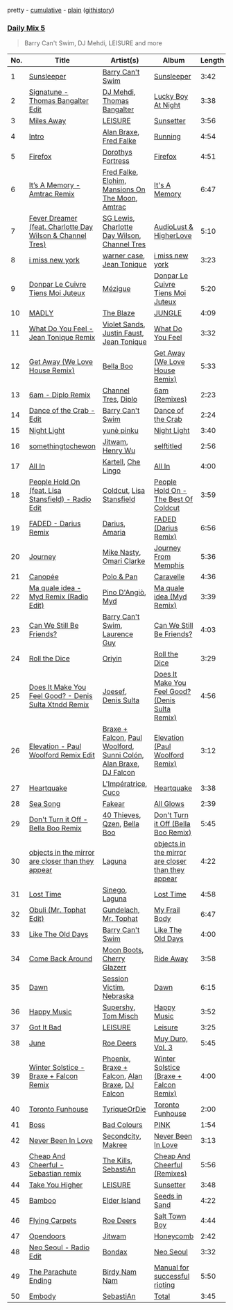 pretty - [cumulative](/playlists/cumulative/Daily%20Mix%205.md) - [plain](/playlists/plain/37i9dQZF1E36TO0q54WsJv) ([githistory](https://github.githistory.xyz/vitokorn/spotify-playlist-archive/blob/master/playlists/plain/37i9dQZF1E36TO0q54WsJv))

### [Daily Mix 5](https://open.spotify.com/playlist/37i9dQZF1E36TO0q54WsJv)

> Barry Can't Swim, DJ Mehdi, LEISURE and more

| No. | Title | Artist(s) | Album | Length |
|---|---|---|---|---|
| 1 | [Sunsleeper](https://open.spotify.com/track/7yWd93ZTbCuhaH2QCsTHKc) | [Barry Can't Swim](https://open.spotify.com/artist/0vTVU0KH0CVzijsoKGsTPl) | [Sunsleeper](https://open.spotify.com/album/0ek3Sau5tGwOmwQFAzrx1M) | 3:42 |
| 2 | [Signatune - Thomas Bangalter Edit](https://open.spotify.com/track/0lbVB3ktcJkLZwX3GkiNi9) | [DJ Mehdi](https://open.spotify.com/artist/5ffMSKGQRhetAjBjEgkRun), [Thomas Bangalter](https://open.spotify.com/artist/41vv2Tj1knysv6MuFUmdwi) | [Lucky Boy At Night](https://open.spotify.com/album/34ir3zlhfLzKq2kO54Gall) | 3:38 |
| 3 | [Miles Away](https://open.spotify.com/track/5MiSfpdE6aOvZBejfjOAci) | [LEISURE](https://open.spotify.com/artist/7b04D0yLktCUpvxQBhmG7R) | [Sunsetter](https://open.spotify.com/album/2jzhUfQcf0ypdVTs5eViUU) | 3:56 |
| 4 | [Intro](https://open.spotify.com/track/60hb5H9yL4P4SPz7lrTvUw) | [Alan Braxe](https://open.spotify.com/artist/24JRvbKfTcF2x7c2kCCJrW), [Fred Falke](https://open.spotify.com/artist/0AfNNw1LS2i9KW4icd7inD) | [Running](https://open.spotify.com/album/2OazLMNTr5Vf2YmetCJshL) | 4:54 |
| 5 | [Firefox](https://open.spotify.com/track/3F6eLrcC8Yv0vXC7VGSvyv) | [Dorothys Fortress](https://open.spotify.com/artist/6VLxD1WKg1ykIzBC9nuDAN) | [Firefox](https://open.spotify.com/album/1DQymNbh75ao1DRCT4Juoe) | 4:51 |
| 6 | [It’s A Memory - Amtrac Remix](https://open.spotify.com/track/4Fhrz3ZV2f20CLen3pzJrx) | [Fred Falke](https://open.spotify.com/artist/0AfNNw1LS2i9KW4icd7inD), [Elohim](https://open.spotify.com/artist/4dae5ONh5OK2K5ihXwGUt1), [Mansions On The Moon](https://open.spotify.com/artist/1TUXttKjP2lfz1WzSqlrcM), [Amtrac](https://open.spotify.com/artist/3ifxHfYz2pqHku0bwx8H5J) | [It's A Memory](https://open.spotify.com/album/2pzQGHwBaHXrM0miakysQY) | 6:47 |
| 7 | [Fever Dreamer (feat. Charlotte Day Wilson & Channel Tres)](https://open.spotify.com/track/2TfHuXx68GAVR71kUQttvJ) | [SG Lewis](https://open.spotify.com/artist/0GG2cWaonE4JPrjcCCQ1EG), [Charlotte Day Wilson](https://open.spotify.com/artist/3GQboECxDT1xqPPWC30p7v), [Channel Tres](https://open.spotify.com/artist/4cUkGQyhLFqKHBtL58HYVp) | [AudioLust & HigherLove](https://open.spotify.com/album/5861K3sQgAwu1sswhe5Gw8) | 5:10 |
| 8 | [i miss new york](https://open.spotify.com/track/1TBMAoQBdO8Zlkv7eur1Tg) | [warner case](https://open.spotify.com/artist/106OuakzOxxbXTuigEEf01), [Jean Tonique](https://open.spotify.com/artist/6BVLQfvzlvlNZ43WjbFgbI) | [i miss new york](https://open.spotify.com/album/3AvFW3ELjVH6Fpz1wqau9V) | 3:23 |
| 9 | [Donpar Le Cuivre Tiens Moi Juteux](https://open.spotify.com/track/0d8xUFJbuUeGQx7lgfAP0f) | [Mézigue](https://open.spotify.com/artist/7B8eMhFI61FTQYeLSERF0l) | [Donpar Le Cuivre Tiens Moi Juteux](https://open.spotify.com/album/4bSXhmHEBTH9TjIQoFpkwj) | 5:20 |
| 10 | [MADLY](https://open.spotify.com/track/7Eg6WudP6Qp7JzqldA2ZTH) | [The Blaze](https://open.spotify.com/artist/1Dt1UKLtrJIW1xxRBejjos) | [JUNGLE](https://open.spotify.com/album/409STQlcajDkM1vdhM4Qxo) | 4:09 |
| 11 | [What Do You Feel - Jean Tonique Remix](https://open.spotify.com/track/4QEbcJ9BIiiFgch6so8IDt) | [Violet Sands](https://open.spotify.com/artist/2BgfmFeY6Pr3Eu5jgG1MT6), [Justin Faust](https://open.spotify.com/artist/3txM1X4je9gqlxE9IKqVsl), [Jean Tonique](https://open.spotify.com/artist/6BVLQfvzlvlNZ43WjbFgbI) | [What Do You Feel](https://open.spotify.com/album/7hJmP7xJHi6dOEmpyhzmSI) | 3:32 |
| 12 | [Get Away (We Love House Remix)](https://open.spotify.com/track/6mM4muql5uzdMJmEpS9vXQ) | [Bella Boo](https://open.spotify.com/artist/1Rwokb27xxRMZC0zWA8i6C) | [Get Away (We Love House Remix)](https://open.spotify.com/album/7bsxqS9AjAz43vbLaasY4R) | 5:33 |
| 13 | [6am - Diplo Remix](https://open.spotify.com/track/4bbh7QPs3zQTTtd1ePqtLJ) | [Channel Tres](https://open.spotify.com/artist/4cUkGQyhLFqKHBtL58HYVp), [Diplo](https://open.spotify.com/artist/5fMUXHkw8R8eOP2RNVYEZX) | [6am (Remixes)](https://open.spotify.com/album/6BC8XFfI3Kmm5mCiFvX1zR) | 2:23 |
| 14 | [Dance of the Crab - Edit](https://open.spotify.com/track/6vIMrduIYxfdyFgTyaOX5k) | [Barry Can't Swim](https://open.spotify.com/artist/0vTVU0KH0CVzijsoKGsTPl) | [Dance of the Crab](https://open.spotify.com/album/6m7rjijYs1Anoo3ZAfjECL) | 2:24 |
| 15 | [Night Light](https://open.spotify.com/track/7Ia03G8qjfSa8fAoCwGRn6) | [yunè pinku](https://open.spotify.com/artist/2sY4BbYrbvNVgsNzo6HddD) | [Night Light](https://open.spotify.com/album/1CGSJpxIUacGXWfQELzqjJ) | 3:40 |
| 16 | [somethingtochewon](https://open.spotify.com/track/5HphR8YwKqthw5SlmbjkIj) | [Jitwam](https://open.spotify.com/artist/3yg8VEfEzpr8T9NkiEsycS), [Henry Wu](https://open.spotify.com/artist/0IvTgqmNuZwVjEkkjzxLha) | [selftitled](https://open.spotify.com/album/09490u93kA6HTxephgGpjA) | 2:56 |
| 17 | [All In](https://open.spotify.com/track/4Ks8tQBpkf3mStOv6KDPDc) | [Kartell](https://open.spotify.com/artist/3E4UsjXgFv2GdwshMkkJze), [Che Lingo](https://open.spotify.com/artist/0xNKgWtSixAqcwJLM2c8ez) | [All In](https://open.spotify.com/album/31i76UJJxEFOkDpFVEvhcE) | 4:00 |
| 18 | [People Hold On (feat. Lisa Stansfield) - Radio Edit](https://open.spotify.com/track/1fhgKyaLp2W3Z9RRpkkoOT) | [Coldcut](https://open.spotify.com/artist/5wnhqlZzXIq8aO9awQO2ND), [Lisa Stansfield](https://open.spotify.com/artist/2jS7I1u7BpgWT9ssG62Zr1) | [People Hold On - The Best Of Coldcut](https://open.spotify.com/album/7KfXMdnn3OU6IAgmtwRNUc) | 3:59 |
| 19 | [FADED - Darius Remix](https://open.spotify.com/track/2WvlaXqQJmYrgmPp1cU6Og) | [Darius](https://open.spotify.com/artist/5vfEaoOBcK0Lzr07WN8KaK), [Amaria](https://open.spotify.com/artist/2clS9uX2uOrHHqkyDMkzA1) | [FADED (Darius Remix)](https://open.spotify.com/album/5NKDby4RoPWmyCwyVcp9GY) | 6:56 |
| 20 | [Journey](https://open.spotify.com/track/5A8wFGmnEk89Xugptd2M6U) | [Mike Nasty](https://open.spotify.com/artist/6kbSgW17fy30NioACFOt4X), [Omari Clarke](https://open.spotify.com/artist/2vJDi38eRVjuSyxEOZ9EWX) | [Journey From Memphis](https://open.spotify.com/album/0BMIY0dVtnFS1yI61Shixn) | 5:36 |
| 21 | [Canopée](https://open.spotify.com/track/260V7huyJrXnyYe0dFv2Fa) | [Polo & Pan](https://open.spotify.com/artist/45yEuthJ9yq1rNXAOpBnqM) | [Caravelle](https://open.spotify.com/album/0SuFqlCe5i30Fr75ZlPQVT) | 4:36 |
| 22 | [Ma quale idea - Myd Remix (Radio Edit)](https://open.spotify.com/track/1G3jHsWf0F40SxCRQV6oxR) | [Pino D'Angiò](https://open.spotify.com/artist/1uXGmHao7MMRBwCCncmyB6), [Myd](https://open.spotify.com/artist/3QFiymmbJlVBPpnrOatEAk) | [Ma quale idea (Myd Remix)](https://open.spotify.com/album/0mRoBEyOI7MmBwtHpDOliY) | 3:39 |
| 23 | [Can We Still Be Friends?](https://open.spotify.com/track/57UOWrbEXa4wrcfuOs7Xuj) | [Barry Can't Swim](https://open.spotify.com/artist/0vTVU0KH0CVzijsoKGsTPl), [Laurence Guy](https://open.spotify.com/artist/1PTEiCpkzNkLNgMi1LL8JR) | [Can We Still Be Friends?](https://open.spotify.com/album/0KcN7nF5IZu4x90dwmxBDC) | 4:03 |
| 24 | [Roll the Dice](https://open.spotify.com/track/47BI4GTyBhdmJIKO5q6yWQ) | [Oriyin](https://open.spotify.com/artist/1U6zrotpn78aWOuV4aaaOQ) | [Roll the Dice](https://open.spotify.com/album/0AUbVCOyTDNvz9yxi4kvis) | 3:29 |
| 25 | [Does It Make You Feel Good? - Denis Sulta Xtndd Remix](https://open.spotify.com/track/4xtOlTgggH8WnG65HhAWRw) | [Joesef](https://open.spotify.com/artist/28EyduqESEOVMO6vglvaUZ), [Denis Sulta](https://open.spotify.com/artist/4VdWBs2zcljrGUwij518bH) | [Does It Make You Feel Good? (Denis Sulta Remix)](https://open.spotify.com/album/2kUwoEeVVsQUB3PjMqMm8f) | 4:56 |
| 26 | [Elevation - Paul Woolford Remix Edit](https://open.spotify.com/track/7tW66gGa6fIo8DluDWANKN) | [Braxe + Falcon](https://open.spotify.com/artist/10sZHUBkoiCLucz4bbCEBA), [Paul Woolford](https://open.spotify.com/artist/4CA8PTrbq1l5IgyvBA2JSV), [Sunni Colón](https://open.spotify.com/artist/4tRZRfhgfLEIUI9mw9Njy2), [Alan Braxe](https://open.spotify.com/artist/24JRvbKfTcF2x7c2kCCJrW), [DJ Falcon](https://open.spotify.com/artist/7mLoDOOVW8VlPUTii10xH5) | [Elevation (Paul Woolford Remix)](https://open.spotify.com/album/3B9oGr5gd5u2VDkHVuM44X) | 3:12 |
| 27 | [Heartquake](https://open.spotify.com/track/6vcC7pldyTPKjZJFvY3v7Q) | [L'Impératrice](https://open.spotify.com/artist/4PwlsrN0t5mLN0C827cbEU), [Cuco](https://open.spotify.com/artist/2Tglaf8nvDzwSQnpSrjLHP) | [Heartquake](https://open.spotify.com/album/1Ug1cKJWf6t7qlKQEfKs4R) | 3:38 |
| 28 | [Sea Song](https://open.spotify.com/track/7wJoFiCMRZZp9U3owkxjUG) | [Fakear](https://open.spotify.com/artist/4eFImh8D3F15dtZk0JQlpT) | [All Glows](https://open.spotify.com/album/62YytsweQ1OBHaYdcqRw2q) | 2:39 |
| 29 | [Don't Turn it Off - Bella Boo Remix](https://open.spotify.com/track/4CQX2NExr14GSss0zB7Ngo) | [40 Thieves](https://open.spotify.com/artist/1MLdyxgahy0T5ZdTpe4Jnc), [Qzen](https://open.spotify.com/artist/20EM84j9V8c6AzgzRyvuFF), [Bella Boo](https://open.spotify.com/artist/1Rwokb27xxRMZC0zWA8i6C) | [Don't Turn it Off (Bella Boo Remix)](https://open.spotify.com/album/771UkghNoYpM6MadJpkmur) | 5:45 |
| 30 | [objects in the mirror are closer than they appear](https://open.spotify.com/track/29sNTnok1GupYoUxEzth6J) | [Laguna](https://open.spotify.com/artist/1QE4donXdF3zWVjSXm9nd1) | [objects in the mirror are closer than they appear](https://open.spotify.com/album/56N1BZYioxVILbqOTD2RCX) | 4:22 |
| 31 | [Lost Time](https://open.spotify.com/track/1kUvCZ0qX2MTJIK9EOraR3) | [Sinego](https://open.spotify.com/artist/3UlAQex8nw3vquHcmY8fpb), [Laguna](https://open.spotify.com/artist/1QE4donXdF3zWVjSXm9nd1) | [Lost Time](https://open.spotify.com/album/41DLdrfhwdrNqO9cpViIUf) | 4:58 |
| 32 | [Obuli (Mr. Tophat Edit)](https://open.spotify.com/track/14qnNm9I5a9cdfWsAtT4so) | [Gundelach](https://open.spotify.com/artist/2TUtwEDqoXZOapCTgMrcvj), [Mr. Tophat](https://open.spotify.com/artist/1kOFYTseUHhnkFnEwJLIgw) | [My Frail Body](https://open.spotify.com/album/2ODfCzNvgEp6MYW4i8umhg) | 6:47 |
| 33 | [Like The Old Days](https://open.spotify.com/track/6mfM11rZkoXsU5xAArF4Ix) | [Barry Can't Swim](https://open.spotify.com/artist/0vTVU0KH0CVzijsoKGsTPl) | [Like The Old Days](https://open.spotify.com/album/1UKTx4oagTgTO2PVtoTWf3) | 4:00 |
| 34 | [Come Back Around](https://open.spotify.com/track/5AHRTLfdjFIgismfiKv3NV) | [Moon Boots](https://open.spotify.com/artist/3cIXmCH7iNcslTbwrwS7zy), [Cherry Glazerr](https://open.spotify.com/artist/3pIGm1omCcHIb1juBNHspg) | [Ride Away](https://open.spotify.com/album/735E1oxxzqMBQ8mxL2ZGf1) | 3:58 |
| 35 | [Dawn](https://open.spotify.com/track/3rbEuM5sUVfLQs3mHDW7oD) | [Session Victim](https://open.spotify.com/artist/4Hl6TEQAFgH0XrZq4f8okX), [Nebraska](https://open.spotify.com/artist/1r7iu4v645R7o3bARTQGtn) | [Dawn](https://open.spotify.com/album/4dhhfLFqDJC3aWsKwnbF4c) | 6:15 |
| 36 | [Happy Music](https://open.spotify.com/track/0LbZxI8FZU1E48EqF9XgC0) | [Supershy](https://open.spotify.com/artist/2hk94pAZS1iYSqoICeTyh1), [Tom Misch](https://open.spotify.com/artist/1uiEZYehlNivdK3iQyAbye) | [Happy Music](https://open.spotify.com/album/1MbCQbojPuCgMNyUEwjSJ0) | 3:52 |
| 37 | [Got It Bad](https://open.spotify.com/track/0oADgO0iK3YpTsPkVb2ptT) | [LEISURE](https://open.spotify.com/artist/7b04D0yLktCUpvxQBhmG7R) | [Leisure](https://open.spotify.com/album/1rGGYPdkJpabSlwScxK8fO) | 3:25 |
| 38 | [June](https://open.spotify.com/track/4zsvvvPFOCvCOpdsVhMArb) | [Roe Deers](https://open.spotify.com/artist/1dgDxUpQTq1goeeck85apa) | [Muy Duro, Vol. 3](https://open.spotify.com/album/4WZUYCokbOISE1IiMAPHRW) | 5:45 |
| 39 | [Winter Solstice - Braxe + Falcon Remix](https://open.spotify.com/track/5Wa4A6bu00160DzJWdyiC7) | [Phoenix](https://open.spotify.com/artist/1xU878Z1QtBldR7ru9owdU), [Braxe + Falcon](https://open.spotify.com/artist/10sZHUBkoiCLucz4bbCEBA), [Alan Braxe](https://open.spotify.com/artist/24JRvbKfTcF2x7c2kCCJrW), [DJ Falcon](https://open.spotify.com/artist/7mLoDOOVW8VlPUTii10xH5) | [Winter Solstice (Braxe + Falcon Remix)](https://open.spotify.com/album/7ivaa2qMMkk1RfF1TDkcYz) | 4:00 |
| 40 | [Toronto Funhouse](https://open.spotify.com/track/2u1ioR9wjR4FqSPLPoeQvb) | [TyriqueOrDie](https://open.spotify.com/artist/6IyH7Och2DBHZAEBH9t9dE) | [Toronto Funhouse](https://open.spotify.com/album/4HFfB5ovi0fmCt4LrHRzAV) | 2:00 |
| 41 | [Boss](https://open.spotify.com/track/6UOhTQC0pH9fHT3nez7qhM) | [Bad Colours](https://open.spotify.com/artist/0x3KkCJuve7n51ThZGNAIX) | [PINK](https://open.spotify.com/album/2zHJ9l5iBUb9GJdY0HpGqL) | 1:54 |
| 42 | [Never Been In Love](https://open.spotify.com/track/7okZCLQXFEDJe3ojxUOt8e) | [Secondcity](https://open.spotify.com/artist/2ew9JvyyuOGkhahuwdovDq), [Makree](https://open.spotify.com/artist/373Zze9JYDrCAfkQZUsOBP) | [Never Been In Love](https://open.spotify.com/album/5HaVMtipQwfOVboOoKOk2I) | 3:13 |
| 43 | [Cheap And Cheerful - Sebastian remix](https://open.spotify.com/track/1uX5AUX69UtVhxbFI6H1Ql) | [The Kills](https://open.spotify.com/artist/5BYuBzqmTXwUDw2rYkwExr), [SebastiAn](https://open.spotify.com/artist/5tOWIviwLM1EIqGAbF8VSU) | [Cheap And Cheerful (Remixes)](https://open.spotify.com/album/0O1WSc02pnlWD4lsYzoaQK) | 5:56 |
| 44 | [Take You Higher](https://open.spotify.com/track/3QtNPpwrajozNB5AORHYzP) | [LEISURE](https://open.spotify.com/artist/7b04D0yLktCUpvxQBhmG7R) | [Sunsetter](https://open.spotify.com/album/2jzhUfQcf0ypdVTs5eViUU) | 3:48 |
| 45 | [Bamboo](https://open.spotify.com/track/1vZIfej2urUYkVkgwh0O7t) | [Elder Island](https://open.spotify.com/artist/3EnbnmqrrvApHJs6FMvYik) | [Seeds in Sand](https://open.spotify.com/album/4IZtfkdzACIDkdBXq6N5vH) | 4:22 |
| 46 | [Flying Carpets](https://open.spotify.com/track/64khL97ijpRlM7mt3dmeFK) | [Roe Deers](https://open.spotify.com/artist/1dgDxUpQTq1goeeck85apa) | [Salt Town Boy](https://open.spotify.com/album/39FBm1BgkoTieVKM9F9kxW) | 4:44 |
| 47 | [Opendoors](https://open.spotify.com/track/1gPeJMO7Az6ZtzHiaKUTWb) | [Jitwam](https://open.spotify.com/artist/3yg8VEfEzpr8T9NkiEsycS) | [Honeycomb](https://open.spotify.com/album/4q6t2qUYy2bp5sqwXSXldc) | 2:42 |
| 48 | [Neo Seoul - Radio Edit](https://open.spotify.com/track/2gH1gujdD1x7LjsySny6Cd) | [Bondax](https://open.spotify.com/artist/4qobOrZpdUri80gScwsHfs) | [Neo Seoul](https://open.spotify.com/album/3xVKg3d4uBgawUxyLK6ytR) | 3:32 |
| 49 | [The Parachute Ending](https://open.spotify.com/track/2YPFiSzE7SC3Q7wElk7hw7) | [Birdy Nam Nam](https://open.spotify.com/artist/4e7qJTThm5uI3CplqZObfT) | [Manual for successful rioting](https://open.spotify.com/album/1uLkhIRNS69RiEBwiHhAHN) | 5:50 |
| 50 | [Embody](https://open.spotify.com/track/037kphlOPmjJmefgXl2FS4) | [SebastiAn](https://open.spotify.com/artist/5tOWIviwLM1EIqGAbF8VSU) | [Total](https://open.spotify.com/album/5WXzljd68vlJL83jHUFcCo) | 3:45 |